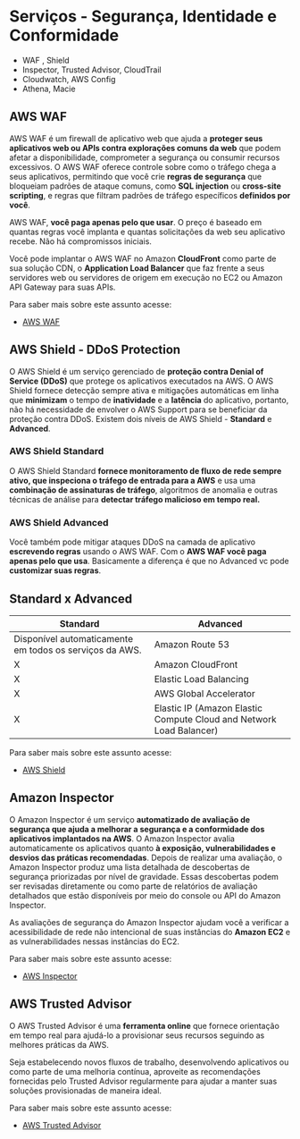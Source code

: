 # Serviços - Segurança, Identidade e Conformidade

* WAF , Shield 
* Inspector, Trusted Advisor, CloudTrail
* Cloudwatch, AWS Config
* Athena, Macie


## AWS WAF 
AWS WAF é um firewall de aplicativo web que ajuda a **proteger seus aplicativos web ou APIs contra explorações comuns da web** que podem afetar a disponibilidade, comprometer a segurança ou consumir recursos excessivos. O AWS WAF oferece controle sobre como o tráfego chega a seus aplicativos, permitindo que você crie **regras de segurança** que bloqueiam padrões de ataque comuns, como **SQL injection** ou **cross-site scripting**, e regras que filtram padrões de tráfego específicos **definidos por você**.

AWS WAF, **você paga apenas pelo que usar**. O preço é baseado em quantas regras você implanta e quantas solicitações da web seu aplicativo recebe. Não há compromissos iniciais.

Você pode implantar o AWS WAF no Amazon **CloudFront** como parte de sua solução CDN, o **Application Load Balancer** que faz frente a seus servidores web ou servidores de origem em execução no EC2 ou Amazon API Gateway para suas APIs.

Para saber mais sobre este assunto acesse: 
    
  * [AWS WAF](https://docs.aws.amazon.com/waf/index.html)


## AWS Shield - DDoS Protection 

O AWS Shield é um serviço gerenciado de **proteção contra Denial of Service (DDoS)** que protege os aplicativos executados na AWS. O AWS Shield fornece detecção sempre ativa e mitigações automáticas em linha que **minimizam** o tempo de **inatividade** e a **latência** do aplicativo, portanto, não há necessidade de envolver o AWS Support para se beneficiar da proteção contra DDoS. Existem dois níveis de AWS Shield - **Standard** e **Advanced**.

### AWS Shield Standard

O AWS Shield Standard **fornece monitoramento de fluxo de rede sempre ativo, que inspeciona o tráfego de entrada para a AWS** e usa uma **combinação de assinaturas de tráfego**, algoritmos de anomalia e outras técnicas de análise para **detectar tráfego malicioso em tempo real.**

### AWS Shield Advanced

Você também pode mitigar ataques DDoS na camada de aplicativo **escrevendo regras** usando o AWS WAF. Com o **AWS WAF você paga apenas pelo que usa**. Basicamente a diferença é que no Advanced vc pode **customizar suas regras**. 

## Standard x Advanced
Standard                                                | Advanced
----------------------------------                      | -------------
Disponível automaticamente em todos os serviços da AWS. | Amazon Route 53
X                                                       | Amazon CloudFront
X                                                       | Elastic Load Balancing
X                                                       | AWS Global Accelerator
X                                                       | Elastic IP (Amazon Elastic Compute Cloud and Network Load Balancer)

Para saber mais sobre este assunto acesse: 
    
  * [AWS Shield](https://docs.aws.amazon.com/pt_br/waf/latest/developerguide/shield-chapter.html)


## Amazon Inspector

O Amazon Inspector é um serviço **automatizado de avaliação de segurança que ajuda a melhorar a segurança e a conformidade dos aplicativos implantados na AWS**. O Amazon Inspector avalia automaticamente os aplicativos quanto **à exposição, vulnerabilidades e desvios das práticas recomendadas**. Depois de realizar uma avaliação, o Amazon Inspector produz uma lista detalhada de descobertas de segurança priorizadas por nível de gravidade. Essas descobertas podem ser revisadas diretamente ou como parte de relatórios de avaliação detalhados que estão disponíveis por meio do console ou API do Amazon Inspector.

As avaliações de segurança do Amazon Inspector ajudam você a verificar a acessibilidade de rede não intencional de suas instâncias do **Amazon EC2** e as vulnerabilidades nessas instâncias do EC2.

Para saber mais sobre este assunto acesse: 
    
  * [AWS Inspector](https://docs.aws.amazon.com/inspector)


## AWS Trusted Advisor

O AWS Trusted Advisor é uma **ferramenta online** que fornece orientação em tempo real para ajudá-lo a provisionar seus recursos seguindo as melhores práticas da AWS.

Seja estabelecendo novos fluxos de trabalho, desenvolvendo aplicativos ou como parte de uma melhoria contínua, aproveite as recomendações fornecidas pelo Trusted Advisor regularmente para ajudar a manter suas soluções provisionadas de maneira ideal.

Para saber mais sobre este assunto acesse: 
    
  * [AWS Trusted Advisor](https://docs.aws.amazon.com/awssupport/latest/user/trusted-advisor.html)